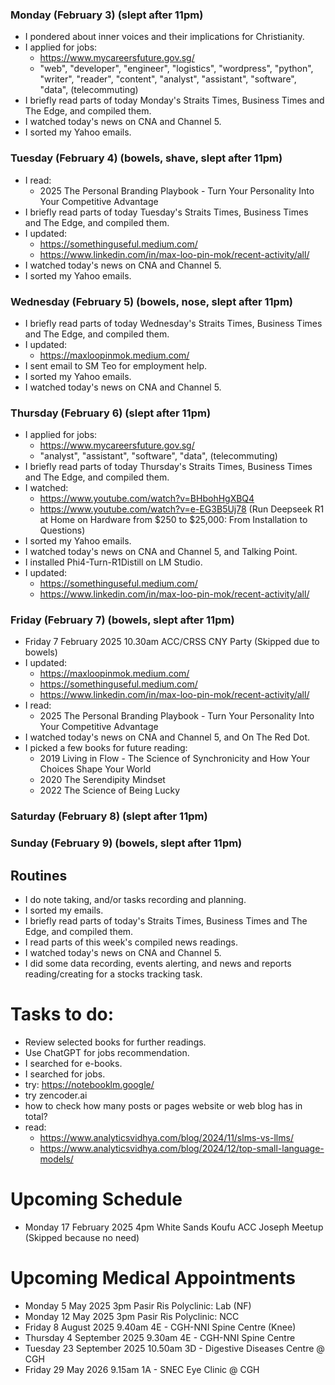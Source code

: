 ### Monday (February 3) (slept after 11pm)
- I pondered about inner voices and their implications for Christianity.
- I applied for jobs:
    - https://www.mycareersfuture.gov.sg/
    - "web", "developer", "engineer", "logistics", "wordpress", "python", "writer", "reader", "content", "analyst", "assistant", "software", "data", (telecommuting)
- I briefly read parts of today Monday's Straits Times, Business Times and The Edge, and compiled them.
- I watched today's news on CNA and Channel 5.
- I sorted my Yahoo emails.

### Tuesday (February 4) (bowels, shave, slept after 11pm)
- I read:
    - 2025 The Personal Branding Playbook - Turn Your Personality Into Your Competitive Advantage
- I briefly read parts of today Tuesday's Straits Times, Business Times and The Edge, and compiled them.
- I updated:
    - https://somethinguseful.medium.com/
    - https://www.linkedin.com/in/max-loo-pin-mok/recent-activity/all/
- I watched today's news on CNA and Channel 5.
- I sorted my Yahoo emails.

### Wednesday (February 5) (bowels, nose, slept after 11pm)
- I briefly read parts of today Wednesday's Straits Times, Business Times and The Edge, and compiled them.
- I updated:
    - https://maxloopinmok.medium.com/
- I sent email to SM Teo for employment help.
- I sorted my Yahoo emails.
- I watched today's news on CNA and Channel 5.

### Thursday (February 6) (slept after 11pm)
- I applied for jobs:
    - https://www.mycareersfuture.gov.sg/
    - "analyst", "assistant", "software", "data", (telecommuting)
- I briefly read parts of today Thursday's Straits Times, Business Times and The Edge, and compiled them.
- I watched:
    - https://www.youtube.com/watch?v=BHbohHgXBQ4
    - https://www.youtube.com/watch?v=e-EG3B5Uj78 (Run Deepseek R1 at Home on Hardware from $250 to $25,000: From Installation to Questions)
- I sorted my Yahoo emails.
- I watched today's news on CNA and Channel 5, and Talking Point.
- I installed Phi4-Turn-R1Distill on LM Studio.
- I updated:
    - https://somethinguseful.medium.com/
    - https://www.linkedin.com/in/max-loo-pin-mok/recent-activity/all/

### Friday (February 7) (bowels, slept after 11pm)
- Friday 7 February 2025 10.30am ACC/CRSS CNY Party (Skipped due to bowels)
- I updated:
    - https://maxloopinmok.medium.com/
    - https://somethinguseful.medium.com/
    - https://www.linkedin.com/in/max-loo-pin-mok/recent-activity/all/
- I read:
    - 2025 The Personal Branding Playbook - Turn Your Personality Into Your Competitive Advantage
- I watched today's news on CNA and Channel 5, and On The Red Dot.
- I picked a few books for future reading:
    - 2019 Living in Flow - The Science of Synchronicity and How Your Choices Shape Your World
    - 2020 The Serendipity Mindset
    - 2022 The Science of Being Lucky

### Saturday (February 8) (slept after 11pm)


### Sunday (February 9) (bowels, slept after 11pm)




## Routines
- I do note taking, and/or tasks recording and planning.
- I sorted my emails.
- I briefly read parts of today's Straits Times, Business Times and The Edge, and compiled them.
- I read parts of this week's compiled news readings.
- I watched today's news on CNA and Channel 5.
- I did some data recording, events alerting, and news and reports reading/creating for a stocks tracking task.

# Tasks to do:
- Review selected books for further readings.
- Use ChatGPT for jobs recommendation.
- I searched for e-books.
- I searched for jobs.
- try: https://notebooklm.google/
- try zencoder.ai
- how to check how many posts or pages website or web blog has in total?
- read:
    - https://www.analyticsvidhya.com/blog/2024/11/slms-vs-llms/
    - https://www.analyticsvidhya.com/blog/2024/12/top-small-language-models/

# Upcoming Schedule
- Monday 17 February 2025 4pm White Sands Koufu ACC Joseph Meetup (Skipped because no need)

# Upcoming Medical Appointments
- Monday 5 May 2025 3pm Pasir Ris Polyclinic: Lab (NF)
- Monday 12 May 2025 3pm Pasir Ris Polyclinic: NCC
- Friday 8 August 2025 9.40am 4E - CGH-NNI Spine Centre (Knee)
- Thursday 4 September 2025 9.30am 4E - CGH-NNI Spine Centre
- Tuesday 23 September 2025 10.50am 3D - Digestive Diseases Centre @ CGH
- Friday 29 May 2026 9.15am 1A - SNEC Eye Clinic @ CGH
